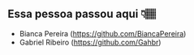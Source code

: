 ## Essa pessoa passou aqui 👇🏽

- Bianca Pereira (https://github.com/BiancaPereira)
- Gabriel Ribeiro (https://github.com/Gahbr)
